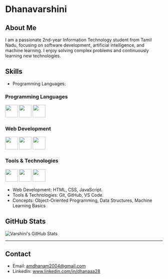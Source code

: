 # Dhanavarshini

## About Me
I am a passionate 2nd-year Information Technology student from Tamil Nadu, focusing on software development, artificial intelligence, and machine learning. I enjoy solving complex problems and continuously learning new technologies.

## Skills
- Programming Languages:
### Programming Languages  
<img src="https://cdn.jsdelivr.net/gh/devicons/devicon/icons/python/python-original.svg" width="40" />
<img src="https://cdn.jsdelivr.net/gh/devicons/devicon/icons/c/c-original.svg" width="40" />
<img src="https://cdn.jsdelivr.net/gh/devicons/devicon/icons/java/java-original.svg" width="40" />

### Web Development  
<img src="https://cdn.jsdelivr.net/gh/devicons/devicon/icons/html5/html5-original.svg" width="40" />
<img src="https://cdn.jsdelivr.net/gh/devicons/devicon/icons/css3/css3-original.svg" width="40" />
<img src="https://cdn.jsdelivr.net/gh/devicons/devicon/icons/javascript/javascript-original.svg" width="40" />

### Tools & Technologies  
<img src="https://cdn.jsdelivr.net/gh/devicons/devicon/icons/git/git-original.svg" width="40" />
<img src="https://cdn.jsdelivr.net/gh/devicons/devicon/icons/github/github-original.svg" width="40" />
<img src="https://cdn.jsdelivr.net/gh/devicons/devicon/icons/vscode/vscode-original.svg" width="40" />

- Web Development: HTML, CSS, JavaScript.
- Tools & Technologies: Git, GitHub, VS Code.
- Concepts: Object-Oriented Programming, Data Structures, Machine Learning Basics

## GitHub Stats

![Varshini's GitHub Stats](https://github-readme-stats.vercel.app/api?username=Dhanavarshinimurugesan&show_icons=true&theme=radical)

---

## Contact
- Email: amdhanam2004@gmail.com
- LinkedIn: www.linkedin.com/in/dhanaaa28

